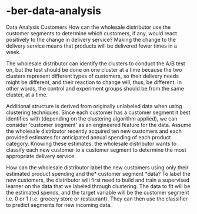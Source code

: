 # -ber-data-analysis
Data Analysis Customers
How can the wholesale distributor use the customer segments to determine which customers, if any, would react positively to the change in delivery service?
Making the change to the delivery service means that products will be delivered fewer times in a week.

The wholesale distributor can identify the clusters to conduct the A/B test on, but the test should be done on one cluster at a time because the two clusters represent different types of customers, so their delivery needs might be different, and their reaction to change will, thus, be different. In other words, the control and experiment groups should be from the same cluster, at a time.

Additional structure is derived from originally unlabeled data when using clustering techniques. Since each customer has a customer segment it best identifies with (depending on the clustering algorithm applied), we can consider 'customer segment' as an engineered feature for the data. Assume the wholesale distributor recently acquired ten new customers and each provided estimates for anticipated annual spending of each product category. Knowing these estimates, the wholesale distributor wants to classify each new customer to a customer segment to determine the most appropriate delivery service.

How can the wholesale distributor label the new customers using only their estimated product spending and the* customer segment *data?
To label the new customers, the distributor will first need to build and train a supervised learner on the data that we labeled through clustering. The data to fit will be the estimated spends, and the target variable will be the customer segment i.e. 0 or 1 (i.e. grocery store or restaurant). They can then use the classifier to predict segments for new incoming data.
